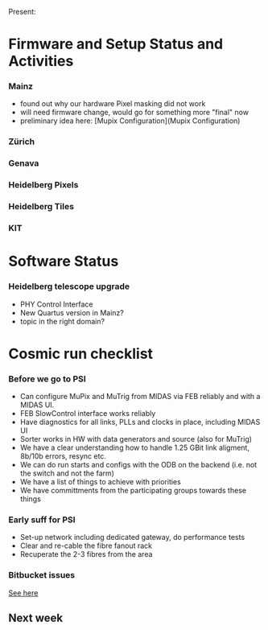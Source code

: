 Present:

# Firmware and Setup Status and Activities #

### Mainz ###
* found out why our hardware Pixel masking did not work
* will need firmware change, would go for something more "final" now
* preliminary idea here: [Mupix Configuration](Mupix Configuration)

### Zürich ###

### Genava ###

### Heidelberg Pixels ###

### Heidelberg Tiles ###

### KIT ###

# Software Status #

### Heidelberg telescope upgrade ###
* PHY Control Interface
* New Quartus version in Mainz?
* topic in the right domain?

# Cosmic run checklist #

### Before we go to PSI ###

* Can configure MuPix and MuTrig from MIDAS via FEB reliably and with a MIDAS UI. 
* FEB SlowControl interface works reliably
* Have diagnostics for all links, PLLs and clocks in place, including MIDAS UI
* Sorter works in HW with data generators and source (also for MuTrig)
* We have a clear understanding how to handle 1.25 GBit link aligment, 8b/10b errors, resync etc.
* We can do run starts and configs with the ODB on the backend (i.e. not the switch and not the farm)
* We have a list of things to achieve with priorities
* We have committments from the participating groups towards these things

### Early suff for PSI ###

* Set-up network including dedicated gateway, do performance tests
* Clear and re-cable the fibre fanout rack
* Recuperate the 2-3 fibres from the area

### Bitbucket issues ###

[See here](https://bitbucket.org/mu3e/online/issues?status=new&status=open)

## Next week ##